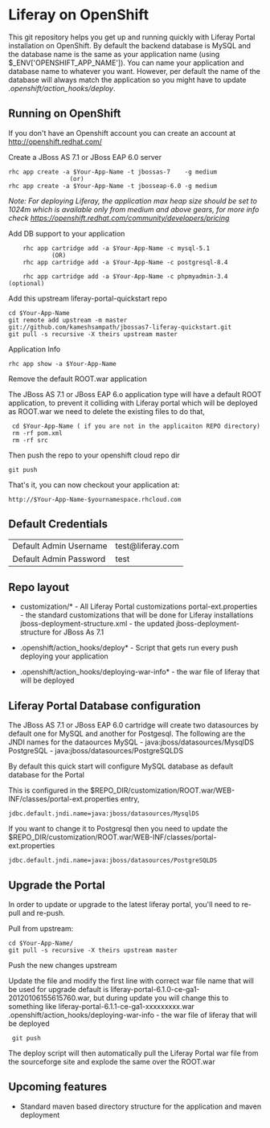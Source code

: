 Liferay on OpenShift
===================

This git repository helps you get up and running quickly with Liferay Portal installation
on OpenShift.  By default the backend database is MySQL and the database name is the
same as your application name (using $_ENV['OPENSHIFT_APP_NAME']).  You can name
your application and database name to whatever you want.  However, per default the name of the database
will always match the application so you might have to update *.openshift/action_hooks/deploy*.


Running on OpenShift
--------------------

If you don't have an Openshift account you can create an account at http://openshift.redhat.com/ 

Create a JBoss AS 7.1 or JBoss EAP 6.0 server

    rhc app create -a $Your-App-Name -t jbossas-7    -g medium
	                 (or)
    rhc app create -a $Your-App-Name -t jbosseap-6.0 -g medium
    
*Note: For deploying Liferay, the application max heap size should be set to 1024m which is available only from medium and above gears, for more info check https://openshift.redhat.com/community/developers/pricing*
	
Add DB support to your application
	
	    rhc app cartridge add -a $Your-App-Name -c mysql-5.1
				(OR)
	    rhc app cartridge add -a $Your-App-Name -c postgresql-8.4
	
	    rhc app cartridge add -a $Your-App-Name -c phpmyadmin-3.4 (optional)
		
Add this upstream liferay-portal-quickstart repo

    cd $Your-App-Name
    git remote add upstream -m master git://github.com/kameshsampath/jbossas7-liferay-quickstart.git
    git pull -s recursive -X theirs upstream master
	
Application Info

	rhc app show -a $Your-App-Name
	
Remove the default ROOT.war application

The JBoss AS 7.1 or JBoss EAP 6.o application type will have a default ROOT application, to prevent it colliding with Liferay portal which will be deployed as ROOT.war we need to delete the existing files to do that,

	 cd $Your-App-Name ( if you are not in the applicaiton REPO directory)
     rm -rf pom.xml
     rm -rf src

Then push the repo to your openshift cloud repo dir

    git push

That's it, you can now checkout your application at:

    http://$Your-App-Name-$yournamespace.rhcloud.com

Default Credentials
-------------------
<table>
<tr><td>Default Admin Username</td><td>test@liferay.com</td></tr>
<tr><td>Default Admin Password</td><td>test</td></tr>
</table>

Repo layout
-----------

* customization/* - All Liferay Portal customizations
		portal-ext.properties - the standard customizations that will be done for Liferay installations
		jboss-deployment-structure.xml - the updated jboss-deployment-structure for JBoss As 7.1
		
* .openshift/action_hooks/deploy* - Script that gets run every push deploying your application

* .openshift/action_hooks/deploying-war-info* - the war file of liferay that will be deployed

Liferay Portal Database configuration
-------------------------------------

The JBoss AS 7.1 or JBoss EAP 6.0 cartridge will create two datasources by default one for MySQL and another for Postgesql.  The following are 
the JNDI names for the dataources
		MySQL      - java:jboss/datasources/MysqlDS
		PostgreSQL - java:jboss/datasources/PostgreSQLDS

By default this quick start will configure MySQL database as default database for the Portal

This is configured in the $REPO_DIR/customization/ROOT.war/WEB-INF/classes/portal-ext.properties entry,
	
	jdbc.default.jndi.name=java:jboss/datasources/MysqlDS
		
If you want to change it to Postgresql then you need to update the $REPO_DIR/customization/ROOT.war/WEB-INF/classes/portal-ext.properties

	jdbc.default.jndi.name=java:jboss/datasources/PostgreSQLDS
	
Upgrade the Portal
------------------

In order to update or upgrade to the latest liferay portal, you'll need to re-pull
and re-push.

Pull from upstream:

    cd $Your-App-Name/
    git pull -s recursive -X theirs upstream master

Push the new changes upstream

Update the file and modify the first line with correct war file name that will be used for upgrade default is liferay-portal-6.1.0-ce-ga1-20120106155615760.war, but during update you will change
this to something like liferay-portal-6.1.1-ce-ga1-xxxxxxxxx.war
    .openshift/action_hooks/deploying-war-info - the war file of liferay that will be deployed

     git push

The deploy script will then automatically pull the Liferay Portal war file from the sourceforge site
and explode the same over the ROOT.war


Upcoming features
----------------

* Standard maven based directory structure for the application and maven deployment